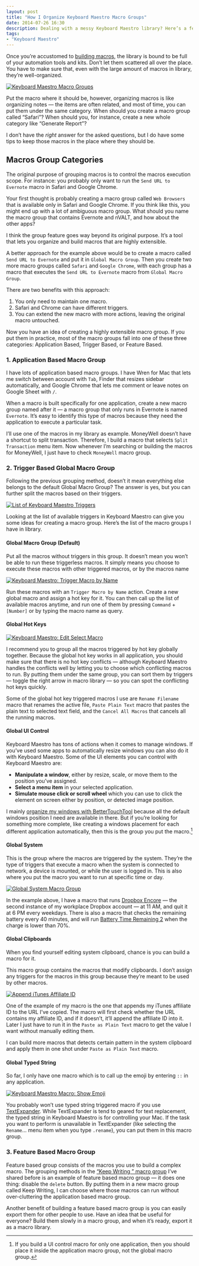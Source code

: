 ```yaml
---
layout: post
title: "How I Organize Keyboard Maestro Macro Groups"
date: 2014-07-26 16:30
description: Dealing with a messy Keyboard Maestro library? Here’s a few tips to clean up your library and ensure they’re well-organized all the time.
tags:
- "Keyboard Maestro"
---
```


Once you’re accustomed to [building macros](http://sayzlim.net/building-keyboard-maestro-macros-tips "Building Keyboard Maestro Macros Tips - Sayz Lim"), the library is bound to be full of your automation tools and kits. Don’t let them scattered all over the place. You have to make sure that, even with the large amount of macros in library, they’re well-organized.

<!-- more -->

[ ![Keyboard Maestro Macro Groups][154912] ](http://images.sayzlim.net/2014/07/keyboard_maestro_organize.jpg "Keyboard Maestro Macro Groups")

[154912]: http://images.sayzlim.net/2014/07/keyboard_maestro_organize.jpg "Keyboard Maestro Macro Groups"

Put the macro where it should be, however,  organizing macros is like organizing notes — the items are often related, and most of time, you can put them under the same category. When should you create a macro group called “Safari”? When should you, for instance, create a new whole category like “Generate Report”?

I don’t have the *right* answer for the asked questions, but I do have some tips to keep those macros in the place where they should be.

## Macros Group Categories

The original purpose of grouping macros is to control the macros execution scope. For instance: you probably only want to run the `Send URL to Evernote` macro in Safari and Google Chrome.

Your first thought is probably creating a macro group called `Web Browsers` that is available only in Safari and Google Chrome. If you think like this, you might end up with a lot of ambiguous macro group. What should you name the macro group that contains Evernote and nVALT, and how about the other apps?

I think the group feature goes way beyond its original purpose. It’s a tool that lets you organize and build macros that are highly extensible.

A better approach for the example above would be to create a macro called `Send URL to Evernote` and put it in `Global Macro Group`. Then you create two more macro groups called `Safari` and `Google Chrome`, with each group has a macro that executes the `Send URL to Evernote` macro from `Global Macro Group`. 

There are two benefits with this approach:

1. You only need to maintain one macro.
2. Safari and Chrome can have different triggers.
3. You can extend the new macro with more actions, leaving the original macro untouched.

Now you have an idea of  creating a highly extensible macro group. If you put them in practice, most of the macro groups fall into one of these three categories: Application Based, Trigger Based, or Feature Based. 

### 1. Application Based Macro Group

I have lots of application based macro groups. I have Wren for Mac that lets me switch between account with `Tab`, Finder that resizes sidebar automatically, and Google Chrome that lets me comment or leave notes on Google Sheet with `/`.

When a macro is built specifically for one application, create a new macro group named after it — a macro group that only runs in Evernote is named  `Evernote`. It’s easy to identify this type of macros because they need the application to execute a particular task.

I’ll use one of the macros in my library as example. MoneyWell doesn’t have a shortcut to split transaction. Therefore, I build a macro that selects `Split Transaction` menu item. Now whenever I’m searching or building the macros for MoneyWell, I just have to check `MoneyWell` macro group.

### 2. Trigger Based Global Macro Group

Following the previous grouping method, doesn’t it mean everything else belongs to the default Global Macro Group? The answer is yes, but you can further split the macros based on their triggers.

[ ![List of Keyboard Maestro Triggers][161400] ](http://images.sayzlim.net/2014/07/keyboard_maestro_trigger.jpg "List of Keyboard Maestro Triggers")

[161400]: http://images.sayzlim.net/2014/07/keyboard_maestro_trigger.jpg "List of Keyboard Maestro Triggers"

Looking at the list of available triggers in Keyboard Maestro can give you some ideas for creating a macro group. Here’s the list of the macro groups I have in library.

#### Global Macro Group (Default)

Put all the macros without triggers in this group. It doesn’t mean you won’t be able to run these triggerless macros. It simply means you choose to execute these macros with other triggered macros, or by the macros name

[ ![Keyboard Maestro: Trigger Macro by Name][235057] ](http://images.sayzlim.net/2014/07/keyboard_maestro_by_name.jpg "Keyboard Maestro: Trigger Macro by Name")

[235057]: http://images.sayzlim.net/2014/07/keyboard_maestro_by_name.jpg "Keyboard Maestro: Trigger Macro by Name"

Run these macros with an `Trigger Macro by Name` action. Create a new global macro and assign a hot key for it. You can then call up the list of available macros anytime, and run one of them by pressing `Command` + `[Number]` or by typing the macro name as query.

#### Global Hot Keys

[ ![Keyboard Maestro: Edit Select Macro][235017] ](http://images.sayzlim.net/2014/07/keyboard_maestro_edit_macro.jpg "Keyboard Maestro: Edit Select Macro")

[235017]: http://images.sayzlim.net/2014/07/keyboard_maestro_edit_macro.jpg "Keyboard Maestro: Edit Select Macro"

I recommend you to group all the macros triggered by hot key globally together. Because the global hot key works in all application, you should make sure that there is no hot key conflicts — although Keyboard Maestro handles the conflicts well by letting you to choose which conflicting macros to run. By putting them under the same group, you can sort them by triggers — toggle the right arrow in macro library — so you can spot the conflicting hot keys quickly.

Some of the global hot key triggered macros I use are `Rename Filename` macro that renames the active file, `Paste Plain Text` macro that pastes the plain text to selected text field, and the `Cancel All Macros` that cancels all the running macros.

#### Global UI Control

Keyboard Maestro has tons of actions when it comes to manage windows. If you’ve used some apps to automatically resize windows you can also do it with Keyboard Maestro. Some of the UI elements you can control with Keyboard Maestro are:

- **Manipulate a window**, either by resize, scale, or move them to the position you’ve assigned.
- **Select a menu item** in your selected application.
- **Simulate mouse click or scroll wheel** which you can use to click the element on screen either by position, or detected image position.

I mainly [organize my windows with BetterTouchTool](http://sayzlim.net/bettertouchtool-windows-management "BetterTouchTool for Windows Management - Sayz Lim") because all the default windows position I need are available in there. But if you’re looking for something more complete, like creating a windows placement for each different application automatically, then this is the group you put the macro.[^1]

#### Global System

This is the group where the macros are triggered by the system.  They’re the type of triggers that execute a macro when the system is connected to network, a device is mounted, or while the user is logged in. This is also where you put the macro you want to run at specific time or day.

[ ![Global System Macro Group][154936] ](http://images.sayzlim.net/2014/07/keyboard_maestro_system.jpg "Global System Macro Group")

[154936]: http://images.sayzlim.net/2014/07/keyboard_maestro_system.jpg "Global System Macro Group"

In the example above, I have a macro that runs [Dropbox Encore](http://www.joyofmacs.com/software/dropboxencore/ "Dropbox Encore 1.0 - the Joy of Macs") — the second instance of my workplace Dropbox account —  at 11 AM, and quit it at 6 PM every weekdays. There is also a macro that checks the remaining battery every 40 minutes, and will run [Battery Time Remaining 2](https://github.com/codler/Battery-Time-Remaining "codler/Battery-Time-Remaining · GitHub") when the charge is lower than 70%.

#### Global Clipboards

When you find yourself editing system clipboard, chance is you can build  a macro for it. 

This macro group contains the macros that modify clipboards.  I don’t assign any triggers for the macros in this group because they’re meant to be used by other macros.

[ ![Append iTunes Affiliate ID][162258] ](http://images.sayzlim.net/2014/07/keyboard_maestro_plain_text.jpg "Append iTunes Affiliate ID")

[162258]: http://images.sayzlim.net/2014/07/keyboard_maestro_plain_text.jpg "Append iTunes Affiliate ID"

One of the example of my macro is the one that appends my iTunes affiliate ID to the URL I’ve copied. The macro will first check whether the URL contains my affiliate ID, and if it doesn’t, it’ll append the affiliate ID into it. Later I just have to run it in the `Paste as Plain Text` macro to get the value I want without manually editing them.

I can build more macros that detects certain pattern in the system clipboard and apply them in one shot under `Paste as Plain Text` macro.

#### Global Typed String

So far, I only have one macro which is to call up the emoji by entering `::` in any application.

[ ![Keyboard Maestro Macro: Show Emoji][234906] ](http://images.sayzlim.net/2014/07/keyboard_maestro_emoji.jpg "Keyboard Maestro Macro: Show Emoji")

[234906]: http://images.sayzlim.net/2014/07/keyboard_maestro_emoji.jpg "Keyboard Maestro Macro: Show Emoji"

You probably won’t use typed string triggered macro if you use [TextExpander](https://itunes.apple.com/us/app/textexpander-for-mac/id405274824?mt=12&at=11ld6n&ct=textexpander-for-mac "TextExpander for Mac"). While TextExpander is tend to geared for text replacement, the typed string in Keyboard Maestro is for controlling your Mac. If the task you want to perform is unavailable in TextExpander (like selecting the `Rename`… menu item when you type `.rename`), you can put them in this macro group.

### 3. Feature Based Macro Group
Feature based group consists of the macros you use to build a complex macro. The grouping methods in the [“Keep Writing ” macro group](http://sayzlim.net/keyboard-maestro-macro-writers/ "Keyboard Maestro Macros for Writers - Sayz Lim ") I’ve shared before  is an example of feature based macro group — it does one thing: disable the `delete` button. By putting them in a new macro group called Keep Writing, I can choose where those macros can run without over-cluttering the application based macro group.

Another benefit of building a feature based macro group is you can easily export them for other people to use. Have an idea that be useful for everyone? Build them slowly in a macro group, and when it’s ready, export it as a macro library.

[^1]: If you build a UI control macro for only one application, then you should place it inside the application macro group, not the global macro group.